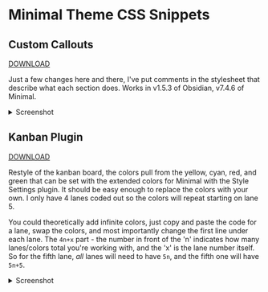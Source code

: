 # Minimal Theme CSS Snippets

## Custom Callouts

[DOWNLOAD](custom%20callouts.md)

Just a few changes here and there, I've put comments in the stylesheet that describe what each section does. Works in v1.5.3 of Obsidian, v7.4.6 of Minimal.

<details>
  <summary> Screenshot</summary>
  
![image](https://github.com/spacewitches/Obsidian/assets/127813090/75cfa731-abe7-4aa6-9180-4c6aacd85bab)

![image](https://github.com/spacewitches/Obsidian/assets/127813090/d14ff84c-5d5d-444f-9643-34528610ea69)

</details>

## Kanban Plugin

[DOWNLOAD](kanbanPlugin.css)

Restyle of the kanban board, the colors pull from the yellow, cyan, red, and green that can be set with the extended colors for Minimal with the Style Settings plugin. It should be easy enough to replace the colors with your own. I only have 4 lanes coded out so the colors will repeat starting on lane 5. 

You could theoretically add infinite colors, just copy and paste the code for a lane, swap the colors, and most importantly change the first line under each lane. The `4n+x` part - the number in front of the 'n' indicates how many lanes/colors total you're working with, and the 'x' is the lane number itself. So for the fifth lane, *all* lanes will need to have `5n`, and the fifth one will have `5n+5`. 

<details>
  <summary> Screenshot</summary>

![image](https://github.com/spacewitches/Obsidian/assets/127813090/36b32c51-439c-497f-8482-f49a46352478)

</details>
